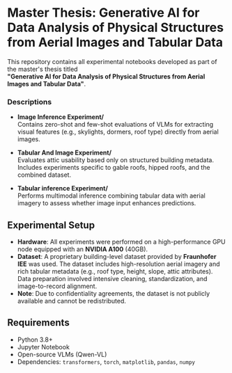 # Master Thesis: Generative AI for Data Analysis of Physical Structures from Aerial Images and Tabular Data

This repository contains all experimental notebooks developed as part of the master's thesis titled  
**"Generative AI for Data Analysis of Physical Structures from Aerial Images and Tabular Data"**.  


### Descriptions

- **Image Inference Experiment/**  
  Contains zero-shot and few-shot evaluations of VLMs for extracting visual features (e.g., skylights, dormers, roof type) directly from aerial images.

- **Tabular And Image Experiment/**  
  Evaluates attic usability based only on structured building metadata. Includes experiments specific to gable roofs, hipped roofs, and the combined dataset.

- **Tabular inference Experiment/**  
  Performs multimodal inference combining tabular data with aerial imagery to assess whether image input enhances predictions.

## Experimental Setup

- **Hardware**: All experiments were performed on a high-performance GPU node equipped with an **NVIDIA A100** (40GB).
- **Dataset**: A proprietary building-level dataset provided by **Fraunhofer IEE** was used. The dataset includes high-resolution aerial imagery and rich tabular metadata (e.g., roof type, height, slope, attic attributes). Data preparation involved intensive cleaning, standardization, and image-to-record alignment.
- **Note**: Due to confidentiality agreements, the dataset is not publicly available and cannot be redistributed.

## Requirements

- Python 3.8+
- Jupyter Notebook
- Open-source VLMs (Qwen-VL)
- Dependencies: `transformers`, `torch`, `matplotlib`, `pandas`, `numpy`




